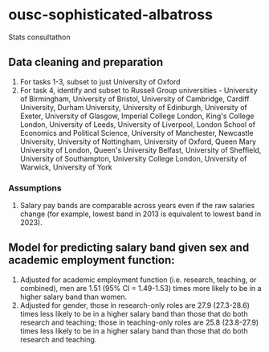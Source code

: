 # ousc-sophisticated-albatross
Stats consultathon

## Data cleaning and preparation

1. For tasks 1-3, subset to just University of Oxford
2. For task 4, identify and subset to Russell Group universities - University of Birmingham, University of Bristol, University of Cambridge, Cardiff University, Durham University, University of Edinburgh, University of Exeter, University of Glasgow, Imperial College London, King's College London, University of Leeds, University of Liverpool, London School of Economics and Political Science, University of Manchester, Newcastle University, University of Nottingham, University of Oxford, Queen Mary University of London, Queen's University Belfast, University of Sheffield, University of Southampton, University College London, University of Warwick, University of York

### Assumptions

1. Salary pay bands are comparable across years even if the raw salaries change (for example, lowest band in 2013 is equivalent to lowest band in 2023).

## Model for predicting salary band given sex and academic employment function:

1. Adjusted for academic employment function (i.e. research, teaching, or combined), men are 1.51 (95\% CI = 1.49-1.53) times more likely to be in a higher salary band than women.
2. Adjusted for gender, those in research-only roles are 27.9 (27.3-28.6) times less likely to be in a higher salary band than those that do both research and teaching; those in teaching-only roles are 25.8 (23.8-27.9) times less likely to be in a higher salary band than those that do both research and teaching.  




